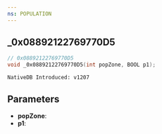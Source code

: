```yaml
---
ns: POPULATION
---
```

## _0x08892122769770D5

```c
// 0x08892122769770D5
void _0x08892122769770D5(int popZone, BOOL p1);
```

```
NativeDB Introduced: v1207
```

## Parameters
* **popZone**:
* **p1**:
